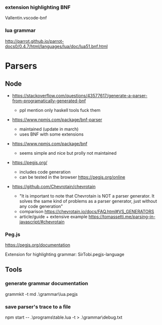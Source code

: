 ### extension highlighting BNF
Vallentin.vscode-bnf

### lua grammar
http://parrot.github.io/parrot-docs0/0.4.7/html/languages/lua/doc/lua51.bnf.html

# Parsers
## Node
- https://stackoverflow.com/questions/43577617/generate-a-parser-from-programatically-generated-bnf
    - ppl mention only haskell tools fuck them

- https://www.npmjs.com/package/bnf-parser
    - maintained (update in march)
    - uses BNF with some extensions

- https://www.npmjs.com/package/bnf
    - seems simple and nice but prolly not maintained

- https://pegjs.org/
    - includes code generation
    - can be tested in the browser https://pegjs.org/online

- https://github.com/Chevrotain/chevrotain
    - "It is important to note that Chevrotain is NOT a parser generator. It solves the same kind of problems as a parser generator, just without any code generation"
    - comparison https://chevrotain.io/docs/FAQ.html#VS_GENERATORS
    - article/guide + extensive example https://tomassetti.me/parsing-in-javascript/#chevrotain

### Peg.js
https://pegjs.org/documentation

Extension for highlighting grammar: SirTobi.pegjs-language

## Tools
### generate grammar documentation
grammkit -t md .\grammar\lua.pegjs

### save parser's trace to a file
npm start -- .\programs\table.lua -t > .\grammar\debug.txt